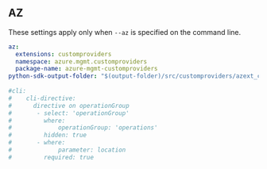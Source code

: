 ## AZ
These settings apply only when `--az` is specified on the command line.

``` yaml $(az)
az:
  extensions: customproviders
  namespace: azure.mgmt.customproviders
  package-name: azure-mgmt-customproviders
python-sdk-output-folder: "$(output-folder)/src/customproviders/azext_customproviders/vendored_sdks/customproviders"
  
#cli:
#    cli-directive:
#      directive on operationGroup
#       - select: 'operationGroup'
#         where:
#             operationGroup: 'operations'
#         hidden: true
#       - where:
#             parameter: location
#         required: true

```

